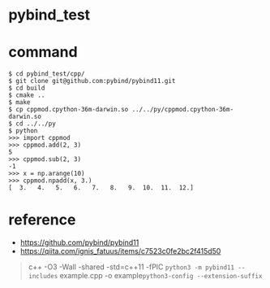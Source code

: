 # pybind_test

# command

```
$ cd pybind_test/cpp/
$ git clone git@github.com:pybind/pybind11.git
$ cd build
$ cmake ..
$ make
$ cp cppmod.cpython-36m-darwin.so ../../py/cppmod.cpython-36m-darwin.so
$ cd ../../py
$ python
>>> import cppmod
>>> cppmod.add(2, 3)
5
>>> cppmod.sub(2, 3)
-1
>>> x = np.arange(10)
>>> cppmod.npadd(x, 3.)
[  3.   4.   5.   6.   7.   8.   9.  10.  11.  12.]
```

# reference

- https://github.com/pybind/pybind11
- https://qiita.com/ignis_fatuus/items/c7523c0fe2bc2f415d50

> c++ -O3 -Wall -shared -std=c++11 -fPIC `python3 -m pybind11 --includes` example.cpp -o example`python3-config --extension-suffix`
